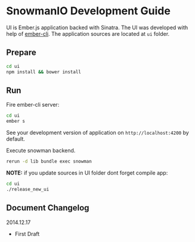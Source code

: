 # SnowmanIO Development Guide

UI is Ember.js application backed with Sinatra. The UI was developed with help of
[ember-cli](http://www.ember-cli.com/). The application sources are located at `ui` folder.

## Prepare

``` bash
cd ui
npm install && bower install
```

## Run

Fire ember-cli server:

``` bash
cd ui
ember s
```

See your development version of application on `http://localhost:4200` by default.

Execute snowman backend.

``` bash
rerun -d lib bundle exec snowman
```

__NOTE:__ if you update sources in UI folder dont forget compile app:

``` bash
cd ui
./release_new_ui
```

## Document Changelog

2014.12.17
- First Draft
